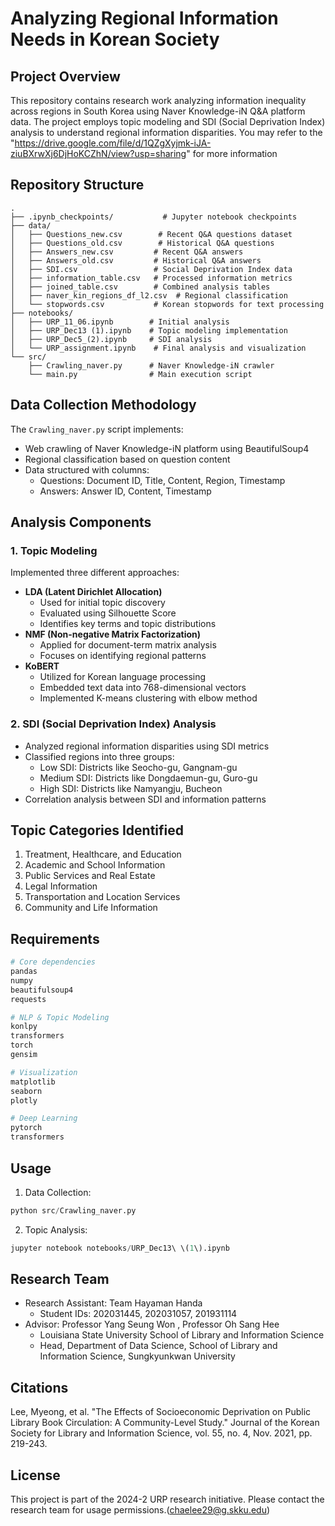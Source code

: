 # Analyzing Regional Information Needs in Korean Society

## Project Overview 
This repository contains research work analyzing information inequality across regions in South Korea using Naver Knowledge-iN Q&A platform data. The project employs topic modeling and SDI (Social Deprivation Index) analysis to understand regional information disparities.
You may refer to the "https://drive.google.com/file/d/1QZgXyjmk-iJA-ziuBXrwXj6DjHoKCZhN/view?usp=sharing" for more information

## Repository Structure
```
.
├── .ipynb_checkpoints/           # Jupyter notebook checkpoints
├── data/
│   ├── Questions_new.csv        # Recent Q&A questions dataset
│   ├── Questions_old.csv        # Historical Q&A questions
│   ├── Answers_new.csv         # Recent Q&A answers
│   ├── Answers_old.csv         # Historical Q&A answers 
│   ├── SDI.csv                 # Social Deprivation Index data
│   ├── information_table.csv   # Processed information metrics
│   ├── joined_table.csv        # Combined analysis tables
│   ├── naver_kin_regions_df_l2.csv  # Regional classification
│   └── stopwords.csv           # Korean stopwords for text processing
├── notebooks/
│   ├── URP_11_06.ipynb        # Initial analysis
│   ├── URP_Dec13 (1).ipynb    # Topic modeling implementation
│   ├── URP_Dec5_(2).ipynb     # SDI analysis
│   └── URP_assignment.ipynb    # Final analysis and visualization
└── src/
    ├── Crawling_naver.py      # Naver Knowledge-iN crawler
    └── main.py                # Main execution script
```

## Data Collection Methodology
The `Crawling_naver.py` script implements:
- Web crawling of Naver Knowledge-iN platform using BeautifulSoup4
- Regional classification based on question content
- Data structured with columns:
  - Questions: Document ID, Title, Content, Region, Timestamp
  - Answers: Answer ID, Content, Timestamp

## Analysis Components

### 1. Topic Modeling
Implemented three different approaches:
- **LDA (Latent Dirichlet Allocation)**
  - Used for initial topic discovery
  - Evaluated using Silhouette Score
  - Identifies key terms and topic distributions
- **NMF (Non-negative Matrix Factorization)**
  - Applied for document-term matrix analysis
  - Focuses on identifying regional patterns
- **KoBERT**
  - Utilized for Korean language processing
  - Embedded text data into 768-dimensional vectors
  - Implemented K-means clustering with elbow method

### 2. SDI (Social Deprivation Index) Analysis
- Analyzed regional information disparities using SDI metrics
- Classified regions into three groups:
  - Low SDI: Districts like Seocho-gu, Gangnam-gu
  - Medium SDI: Districts like Dongdaemun-gu, Guro-gu
  - High SDI: Districts like Namyangju, Bucheon
- Correlation analysis between SDI and information patterns

## Topic Categories Identified
1. Treatment, Healthcare, and Education
2. Academic and School Information
3. Public Services and Real Estate
4. Legal Information
5. Transportation and Location Services
6. Community and Life Information

## Requirements
```python
# Core dependencies
pandas
numpy
beautifulsoup4
requests

# NLP & Topic Modeling
konlpy
transformers
torch
gensim

# Visualization
matplotlib
seaborn
plotly

# Deep Learning
pytorch
transformers
```

## Usage
1. Data Collection:
```python
python src/Crawling_naver.py
```

2. Topic Analysis:
```python
jupyter notebook notebooks/URP_Dec13\ \(1\).ipynb
```

## Research Team
- Research Assistant: Team Hayaman Handa
  - Student IDs: 202031445, 202031057, 201931114
- Advisor: Professor Yang Seung Won , Professor Oh Sang Hee
  - Louisiana State University School of Library and Information Science
  - Head, Department of Data Science, School of Library and Information Science, Sungkyunkwan University

## Citations
Lee, Myeong, et al. "The Effects of Socioeconomic Deprivation on Public Library Book Circulation: A Community-Level Study." Journal of the Korean Society for Library and Information Science, vol. 55, no. 4, Nov. 2021, pp. 219-243.

## License
This project is part of the 2024-2 URP research initiative. Please contact the research team for usage permissions.(chaelee29@g.skku.edu)
